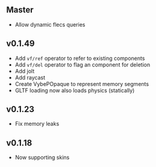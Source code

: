 ## Master

- Allow dynamic flecs queries

## v0.1.49

- Add `vf/ref` operator to refer to existing components
- Add `vf/del` operator to flag an component for deletion
- Add jolt
- Add raycast
- Create VybePOpaque to represent memory segments
- GLTF loading now also loads physics (statically)

## v0.1.23

- Fix memory leaks

## v0.1.18

- Now supporting skins
